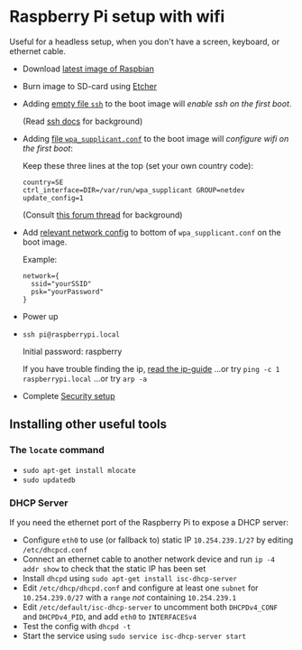 # Raspberry Pi setup with wifi

Useful for a headless setup, when you don't have a screen, keyboard, or ethernet cable.

- Download [latest image of Raspbian](https://www.raspberrypi.org/downloads/raspbian/) 
- Burn image to SD-card using [Etcher](https://etcher.io)

- Adding [empty file `ssh`](files-for-boot-partition/ssh) to the boot image will *enable ssh on the first boot*.

  (Read [ssh docs](https://www.raspberrypi.org/documentation/remote-access/ssh/) for background)

- Adding [file `wpa_supplicant.conf`](files-for-boot-partition/wpa_supplicant.conf) to the boot image will
*configure wifi on the first boot*:

  Keep these three lines at the top (set your own country code):
   
  ```
  country=SE
  ctrl_interface=DIR=/var/run/wpa_supplicant GROUP=netdev
  update_config=1
  ```
  
  (Consult [this forum thread](https://www.raspberrypi.org/forums/viewtopic.php?t=191252) for background)

- Add [relevant network config](https://www.raspberrypi.org/documentation/configuration/wireless/wireless-cli.md)
to bottom of `wpa_supplicant.conf` on the boot image.

  Example:
  
  ```
  network={
    ssid="yourSSID"
    psk="yourPassword"
  }
  ```

- Power up

- `ssh pi@raspberrypi.local`

  Initial password: raspberry

  If you have trouble finding the ip,
  [read the ip-guide](https://www.raspberrypi.org/documentation/remote-access/ip-address.md)
  …or try `ping -c 1 raspberrypi.local`
  …or try `arp -a`

- Complete [Security setup](https://www.raspberrypi.org/documentation/configuration/security.md)

## Installing other useful tools

### The `locate` command

- `sudo apt-get install mlocate`
- `sudo updatedb`

### DHCP Server

If you need the ethernet port of the Raspberry Pi to expose a DHCP server:

- Configure `eth0` to use (or fallback to) static IP `10.254.239.1/27` by editing `/etc/dhcpcd.conf`
- Connect an ethernet cable to another network device and run `ip -4 addr show` to check that the static IP has been set
- Install `dhcpd` using `sudo apt-get install isc-dhcp-server`
- Edit `/etc/dhcp/dhcpd.conf` and configure at least one `subnet` for `10.254.239.0/27` with a `range` *not* containing `10.254.239.1`
- Edit `/etc/default/isc-dhcp-server` to uncomment both `DHCPDv4_CONF` and `DHCPDv4_PID`, and add `eth0` to `INTERFACESv4`
- Test the config with `dhcpd -t`
- Start the service using `sudo service isc-dhcp-server start`
